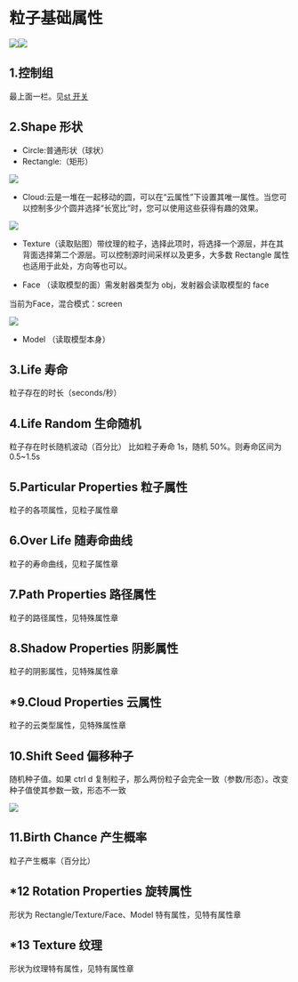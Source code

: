 # 粒子基础属性

![](https://mir.yuelili.com/wp-content/uploads/user/source/2020/08/st-p-001.png)![](http://cdn.yuelili.com/202020102318-d.png)

## 1.控制组

最上面一栏。见[st 开关](http://stardust.yuelili.fun/interface/switches.html)

## 2.Shape 形状

- Circle:普通形状（球状）
- Rectangle:（矩形）

![](https://mir.yuelili.com/wp-content/uploads/user/source/2020/08/st-p-002.png)

- Cloud:云是一堆在一起移动的圆，可以在“云属性”下设置其唯一属性。当您可以控制多少个圆并选择“长宽比”时，您可以使用这些获得有趣的效果。

![](https://mir.yuelili.com/wp-content/uploads/user/source/2020/08/st-p-003.png)

- Texture（读取贴图）带纹理的粒子，选择此项时，将选择一个源层，并在其背面选择第二个源层。可以控制源时间采样以及更多，大多数 Rectangle 属性也适用于此处，方向等也可以。

- Face （读取模型的面）需发射器类型为 obj，发射器会读取模型的 face

当前为Face，混合模式：screen

![](https://mir.yuelili.com/wp-content/uploads/user/source/2020/08/st-p-004.png)

- Model （读取模型本身）

## 3.Life 寿命

粒子存在的时长（seconds/秒）

## 4.Life Random 生命随机

粒子存在时长随机波动（百分比） 比如粒子寿命 1s，随机 50%。则寿命区间为 0.5~1.5s

## 5.Particular Properties 粒子属性

粒子的各项属性，见粒子属性章

## 6.Over Life 随寿命曲线

粒子的寿命曲线，见粒子属性章

## 7.Path Properties 路径属性

粒子的路径属性，见特殊属性章

## 8.Shadow Properties 阴影属性

粒子的阴影属性，见特殊属性章

## \*9.Cloud Properties 云属性

粒子的云类型属性，见特殊属性章

## 10.Shift Seed 偏移种子

随机种子值。如果 ctrl d 复制粒子，那么两份粒子会完全一致（参数/形态）。改变种子值使其参数一致，形态不一致

![](https://mir.yuelili.com/wp-content/uploads/user/source/2020/08/stardust-005.gif)

## 11.Birth Chance 产生概率

粒子产生概率（百分比）

## \*12 Rotation Properties 旋转属性

形状为 Rectangle/Texture/Face、Model 特有属性，见特有属性章

## \*13 Texture 纹理

形状为纹理特有属性，见特有属性章
